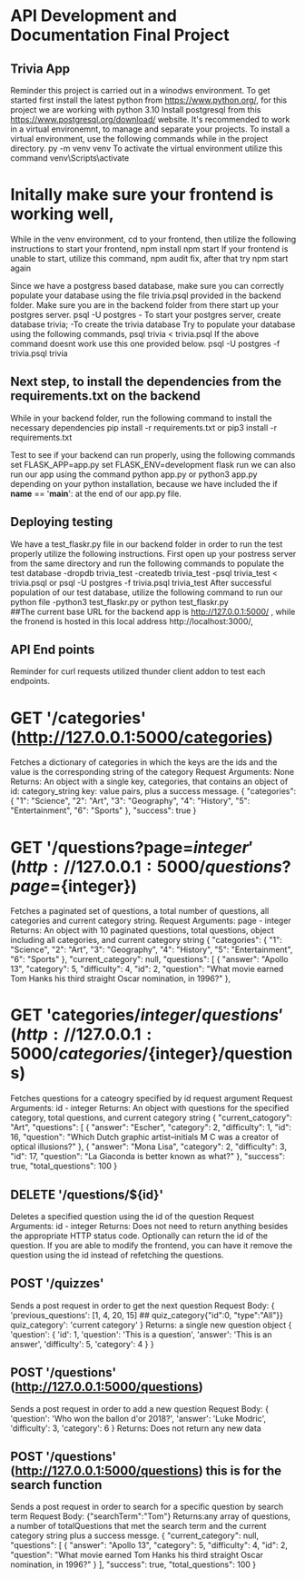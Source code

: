 # API Development and Documentation Final Project

## Trivia App
Reminder this project is carried out in a winodws environment.
To get started first install the latest python from https://www.python.org/, for this project we are working with python 3.10
Install postgresql from this https://www.postgresql.org/download/ website.
It's recommended to work in a virtual environemnt, to manage and separate your projects.
To install a virtual environment, use the following commands while in the project directory.
py -m venv venv
To activate the virtual environment utilize this command 
   venv\Scripts\activate

# Initally make sure your frontend is working well,
While in the venv environment, cd to your frontend, then utilize the following instructions to start your frontend,
 npm install
 npm start
If your frontend is unable to start, utilize this command, npm audit fix, after that try npm start again

Since we have a postgress based database, make sure you can correctly populate your database using the file trivia.psql provided in the backend folder. Make sure you are in the backend folder from there start up your postgres server.
   psql -U postgres  - To start your postgres server,
   create database trivia; -To create the trivia database
Try to populate your database using the following commands,
  psql trivia < trivia.psql
If the above command doesnt work use this one provided below.
  psql -U postgres -f trivia.psql trivia
## Next step, to install the dependencies from the requirements.txt on the backend
While in your backend folder, run the following command to install the necessary dependencies
  pip install -r requirements.txt or pip3 install -r requirements.txt

Test to see if your backend can run properly, using the following commands
  set FLASK_APP=app.py
  set FLASK_ENV=development
  flask run
we can also run our app using the command python app.py or python3 app.py depending on your python installation, because we have included the if __name__ == '__main__': at the end of our app.py file.

## Deploying testing
We have a test_flaskr.py file in our backend folder in order to run the test properly utilize the following instructions.
First open up your postress server from the same directory and run the following commands to populate the  test database
   -dropdb trivia_test
   -createdb trivia_test
   -psql trivia_test < trivia.psql or psql -U postgres -f trivia.psql trivia_test
After successful population of our test database, utilize the following command to run our python file
   -python3 test_flaskr.py or python test_flaskr.py   
##The current base URL for the backend app is http://127.0.0.1:5000/  , while the fronend is hosted in this local address http://localhost:3000/,

## API End points
Reminder for curl requests utilized thunder client addon to test each endpoints.
# GET '/categories' (http://127.0.0.1:5000/categories)
Fetches a dictionary of categories in which the keys are the ids and the value is the corresponding string of the category
Request Arguments: None
Returns: An object with a single key, categories, that contains an object of id: category_string key: value pairs, plus a success message.
{
  "categories": {
    "1": "Science",
    "2": "Art",
    "3": "Geography",
    "4": "History",
    "5": "Entertainment",
    "6": "Sports"
  },
  "success": true
}
# GET '/questions?page=${integer}' (http://127.0.0.1:5000/questions?page=${integer})

Fetches a paginated set of questions, a total number of questions, all categories and current category string.
Request Arguments: page - integer
Returns: An object with 10 paginated questions, total questions, object including all categories, and current category string
{
  "categories": {
    "1": "Science",
    "2": "Art",
    "3": "Geography",
    "4": "History",
    "5": "Entertainment",
    "6": "Sports"
  },
  "current_category": null,
  "questions": [
    {
      "answer": "Apollo 13",
      "category": 5,
      "difficulty": 4,
      "id": 2,
      "question": "What movie earned Tom Hanks his third straight Oscar nomination, in 1996?"
    },

# GET 'categories/${integer}/questions' (http://127.0.0.1:5000/categories/${integer}/questions) 

Fetches questions for a cateogry specified by id request argument
Request Arguments: id - integer
Returns: An object with questions for the specified category, total questions, and current category string
{
  "current_catogory": "Art",
  "questions": [
    {
      "answer": "Escher",
      "category": 2,
      "difficulty": 1,
      "id": 16,
      "question": "Which Dutch graphic artist–initials M C was a creator of optical illusions?"
    },
    {
      "answer": "Mona Lisa",
      "category": 2,
      "difficulty": 3,
      "id": 17,
      "question": "La Giaconda is better known as what?"
    },
  "success": true,
  "total_questions": 100
}
## DELETE '/questions/${id}'
Deletes a specified question using the id of the question
Request Arguments: id - integer
Returns: Does not need to return anything besides the appropriate HTTP status code. Optionally can return the id of the question. If you are able to modify the frontend, you can have it remove the question using the id instead of refetching the questions.
## POST '/quizzes'
Sends a post request in order to get the next question
Request Body:
{
    'previous_questions': [1, 4, 20, 15]    ## quiz_category{"id":0, "type":"All"}}
    quiz_category': 'current category'
}
Returns: a single new question object
{
    'question': {
        'id': 1,
        'question': 'This is a question',
        'answer': 'This is an answer',
        'difficulty': 5,
        'category': 4
    }
}
## POST '/questions' (http://127.0.0.1:5000/questions)
Sends a post request in order to add a new question
Request Body:
{
    'question':  'Who won the ballon d'or 2018?',
    'answer':  'Luke Modric',
    'difficulty': 3,
    'category': 6
}
Returns: Does not return any new data

## POST '/questions' (http://127.0.0.1:5000/questions) this is for the search function
Sends a post request in order to search for a specific question by search term
Request Body:
{"searchTerm":"Tom"}
Returns:any array of questions, a number of totalQuestions that met the search term and the current category string plus a success messge.
{
  "current_category": null,
  "questions": [
    {
      "answer": "Apollo 13",
      "category": 5,
      "difficulty": 4,
      "id": 2,
      "question": "What movie earned Tom Hanks his third straight Oscar nomination, in 1996?"
    }
  ],
  "success": true,
  "total_questions": 100
}
